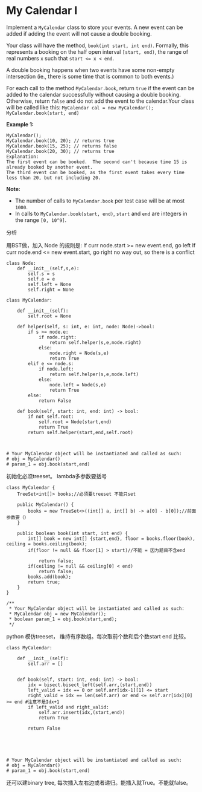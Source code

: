 # My Calendar I



Implement a `MyCalendar` class to store your events. A new event can be added if adding the event will not cause a double booking.

Your class will have the method, `book(int start, int end)`. Formally, this represents a booking on the half open interval `[start, end)`, the range of real numbers `x` such that `start <= x < end`.

A double booking happens when two events have some non-empty intersection \(ie., there is some time that is common to both events.\)

For each call to the method `MyCalendar.book`, return `true` if the event can be added to the calendar successfully without causing a double booking. Otherwise, return `false` and do not add the event to the calendar.Your class will be called like this: `MyCalendar cal = new MyCalendar();` `MyCalendar.book(start, end)`

**Example 1:**

```text
MyCalendar();
MyCalendar.book(10, 20); // returns true
MyCalendar.book(15, 25); // returns false
MyCalendar.book(20, 30); // returns true
Explanation: 
The first event can be booked.  The second can't because time 15 is already booked by another event.
The third event can be booked, as the first event takes every time less than 20, but not including 20.
```

**Note:**

* The number of calls to `MyCalendar.book` per test case will be at most `1000`.
* In calls to `MyCalendar.book(start, end)`, `start` and `end` are integers in the range `[0, 10^9]`.

分析

用BST做，加入 Node 的規則是: If curr node.start &gt;= new event.end, go left If curr node.end &lt;= new event.start, go right no way out, so there is a conflict

```text
class Node:
    def __init__(self,s,e):        
        self.s = s
        self.e = e
        self.left = None
        self.right = None
    
class MyCalendar:

    def __init__(self):
        self.root = None
        
    def helper(self, s: int, e: int, node: Node)->bool:
        if s >= node.e:
            if node.right:
                return self.helper(s,e,node.right)                
            else:
                node.right = Node(s,e)
                return True
        elif e <= node.s:
            if node.left:
                return self.helper(s,e,node.left)                
            else:
                node.left = Node(s,e)
                return True
        else:
            return False
        
    def book(self, start: int, end: int) -> bool:
        if not self.root:
            self.root = Node(start,end)
            return True
        return self.helper(start,end,self.root)
        


# Your MyCalendar object will be instantiated and called as such:
# obj = MyCalendar()
# param_1 = obj.book(start,end)
```

初始化必须treeset。 lambda多参数要括号

```text
class MyCalendar {
    TreeSet<int[]> books;//必须要treeset 不能只set

    public MyCalendar() {
        books = new TreeSet<>((int[] a, int[] b) -> a[0] - b[0]);//前面参数要（）
    }
    
    public boolean book(int start, int end) {
        int[] book = new int[] {start,end}, floor = books.floor(book), ceiling = books.ceiling(book);
        if(floor != null && floor[1] > start)//不能 = 因为题目不含end
            
            return false;
        if(ceiling != null && ceiling[0] < end)
            return false;
        books.add(book);
        return true;
    }
}

/**
 * Your MyCalendar object will be instantiated and called as such:
 * MyCalendar obj = new MyCalendar();
 * boolean param_1 = obj.book(start,end);
 */
```

python 模仿treeset， 维持有序数组。每次取前个数和后个数start end 比较。

```text
class MyCalendar:

    def __init__(self):
        self.arr = []
        

    def book(self, start: int, end: int) -> bool:
        idx = bisect.bisect_left(self.arr,(start,end))
        left_valid = idx == 0 or self.arr[idx-1][1] <= start
        right_valid = idx == len(self.arr) or end <= self.arr[idx][0] >= end #注意不是Idx+1
        if left_valid and right_valid:
            self.arr.insert(idx,(start,end))
            return True
        
        return False
        

        


# Your MyCalendar object will be instantiated and called as such:
# obj = MyCalendar()
# param_1 = obj.book(start,end)
```

还可以建binary tree, 每次插入左右边或者递归。能插入就True。不能就false。



